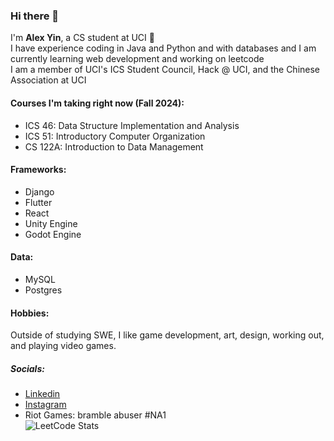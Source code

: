 ### Hi there 👋

I'm **Alex Yin**, a CS student at UCI 🐜  
I have experience coding in Java and Python and with databases and I am currently learning web development and working on leetcode  
I am a member of UCI's ICS Student Council, Hack @ UCI, and the Chinese Association at UCI  
#### Courses I'm taking right now (Fall 2024):  
- ICS 46: Data Structure Implementation and Analysis
- ICS 51: Introductory Computer Organization
- CS 122A:  Introduction to Data Management
#### Frameworks:  
- Django
- Flutter
- React
- Unity Engine
- Godot Engine  
#### Data:  
- MySQL
- Postgres
#### Hobbies:  
Outside of studying SWE, I like game development, art, design, working out, and playing video games.  
##### Socials:  
- [Linkedin](https://www.linkedin.com/in/alexander-yin-55314b248)
- [Instagram](https://www.instagram.com/ale.xyin)
- Riot Games: bramble abuser #NA1  
![LeetCode Stats](https://leetcard.jacoblin.cool/alexyyyy?theme=dark&font=IBM%20Plex%20Mono)
<!--
**alexy-ok/alexy-ok** is a ✨ _special_ ✨ repository because its `README.md` (this file) appears on your GitHub profile.

Here are some ideas to get you started:

- 🔭 I’m currently working on ...
- 🌱 I’m currently learning ...
- 👯 I’m looking to collaborate on ...
- 🤔 I’m looking for help with ...
- 💬 Ask me about ...
- 📫 How to reach me: ...
- 😄 Pronouns: ...
- ⚡ Fun fact: ...
-->
